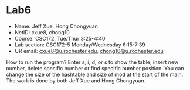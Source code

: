 # Lab6
* Name: Jeff Xue, Hong Chongyuan
* NetID: cxue8, chong10
* Course: CSC172, Tue/Thur 3:25-4:40 
* Lab section:  CSC172-5    Monday/Wednesday 6:15-7:39
* UR email: cxue8@u.rochester.edu, chong10@u.rochester.edu

How to run the program? Enter s, i, d, or s to show the table, insert new number, delete specific number or find specific number position.
You can change the size of the hashtable and size of mod at the start of the main.
The work is done by both Jeff Xue and Hong Chongyuan.
